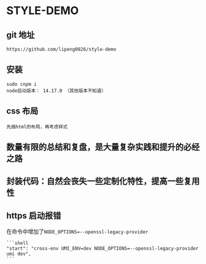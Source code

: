 # STYLE-DEMO

## git 地址

    https://github.com/lipeng0826/style-demo

## 安装

    sudo cnpm i
    node启动版本： 14.17.0 （其他版本不知道）

## css 布局

    先搞html的布局，再考虑样式

## 数量有限的总结和复盘，是大量复杂实践和提升的必经之路

## 封装代码：自然会丧失一些定制化特性，提高一些复用性

## https 启动报错

在命令中增加了`NODE_OPTIONS=--openssl-legacy-provider`

    ```shell
    "start": "cross-env UMI_ENV=dev NODE_OPTIONS=--openssl-legacy-provider umi dev",
    ```
